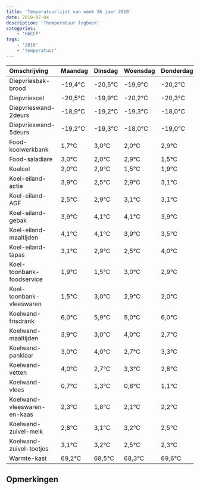 ```yaml
---
title: 'Temperatuurlijst van week 26 jaar 2010'
date: 2010-07-04
description: 'Themperatuur logboek'
categories:
    - 'HACCP'
tags:
    - '2010'
    - 'temperatuur'
---
```

|Omschrijving|Maandag|Dinsdag|Woensdag|Donderdag|Vrijdag|Zaterdag|Zondag|
|:---|:---|:---|:---|:---|:---|:---|:---|
|Diepvriesbak-brood|-19,4°C|-20,5°C|-19,9°C|-20,2°C|-20,3°C|-19,0°C|-20,0°C|
|Diepvriescel|-20,5°C|-19,9°C|-20,2°C|-20,3°C|-19,0°C|-20,0°C|-19,1°C|
|Diepvrieswand-2deurs|-18,9°C|-19,2°C|-19,3°C|-18,0°C|-19,0°C|-18,1°C|-19,5°C|
|Diepvrieswand-5deurs|-19,2°C|-19,3°C|-18,0°C|-19,0°C|-18,1°C|-19,5°C|-19,1°C|
|Food-koelwerkbank|1,7°C|3,0°C|2,0°C|2,9°C|1,5°C|1,9°C|2,1°C|
|Food-saladiare|3,0°C|2,0°C|2,9°C|1,5°C|1,9°C|2,1°C|2,1°C|
|Koelcel|2,0°C|2,9°C|1,5°C|1,9°C|2,1°C|2,1°C|1,9°C|
|Koel-eiland-actie|3,9°C|2,5°C|2,9°C|3,1°C|3,1°C|2,9°C|2,5°C|
|Koel-eiland-AGF|2,5°C|2,9°C|3,1°C|3,1°C|2,9°C|2,5°C|4,0°C|
|Koel-eiland-gebak|3,9°C|4,1°C|4,1°C|3,9°C|3,5°C|5,0°C|4,9°C|
|Koel-eiland-maaltijden|4,1°C|4,1°C|3,9°C|3,5°C|5,0°C|4,9°C|4,0°C|
|Koel-eiland-tapas|3,1°C|2,9°C|2,5°C|4,0°C|3,9°C|3,0°C|4,0°C|
|Koel-toonbank-foodservice|1,9°C|1,5°C|3,0°C|2,9°C|2,0°C|3,0°C|1,7°C|
|Koel-toonbank-vleeswaren|1,5°C|3,0°C|2,9°C|2,0°C|3,0°C|1,7°C|2,3°C|
|Koelwand-frisdrank|6,0°C|5,9°C|5,0°C|6,0°C|4,7°C|5,3°C|4,8°C|
|Koelwand-maaltijden|3,9°C|3,0°C|4,0°C|2,7°C|3,3°C|2,8°C|3,1°C|
|Koelwand-panklaar|3,0°C|4,0°C|2,7°C|3,3°C|2,8°C|3,1°C|3,2°C|
|Koelwand-vetten|4,0°C|2,7°C|3,3°C|2,8°C|3,1°C|3,2°C|2,5°C|
|Koelwand-vlees|0,7°C|1,3°C|0,8°C|1,1°C|1,2°C|0,5°C|0,3°C|
|Koelwand-vleeswaren-en-kaas|2,3°C|1,8°C|2,1°C|2,2°C|1,5°C|1,3°C|2,6°C|
|Koelwand-zuivel-melk|2,8°C|3,1°C|3,2°C|2,5°C|2,3°C|3,6°C|3,1°C|
|Koelwand-zuivel-toetjes|3,1°C|3,2°C|2,5°C|2,3°C|3,6°C|3,1°C|2,4°C|
|Warmte-kast|69,2°C|68,5°C|68,3°C|69,6°C|69,1°C|68,4°C|69,5°C|

## Opmerkingen


